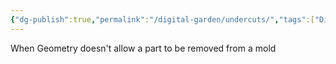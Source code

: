 ```yaml
---
{"dg-publish":true,"permalink":"/digital-garden/undercuts/","tags":["DigitalGarden"],"noteIcon":"1","created":"2025-04-08T10:02:40.829-04:00","updated":"2025-04-13T17:07:21.592-04:00"}
---
```


When Geometry doesn't allow a part to be removed from a mold